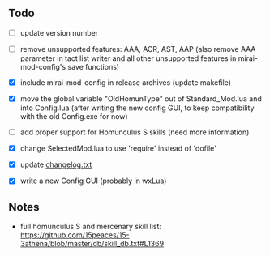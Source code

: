 
## Todo

- [ ] update version number
- [ ] remove unsupported features: AAA, ACR, AST, AAP (also remove AAA parameter in tact list writer and all other unsupported features in mirai-mod-config's save functions)
- [x] include mirai-mod-config in release archives (update makefile)
- [x] move the global variable "OldHomunType" out of Standard_Mod.lua and into Config.lua (after writing the new config GUI, to keep compatibility with the old Config.exe for now)
- [ ] add proper support for Homunculus S skills (need more information)

- [x] change SelectedMod.lua to use 'require' instead of 'dofile'
- [x] update [changelog.txt](changelog.txt)
- [x] write a new Config GUI (probably in wxLua)

## Notes

- full homunculus S and mercenary skill list: https://github.com/15peaces/15-3athena/blob/master/db/skill_db.txt#L1369
